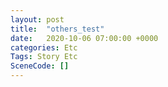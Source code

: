 ```yaml
---
layout: post
title:  "others_test"
date:   2020-10-06 07:00:00 +0000
categories: Etc
Tags: Story Etc
SceneCode: []
---
```

